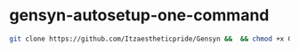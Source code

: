 # gensyn-autosetup-one-command
```bash 
git clone https://github.com/Itzaestheticpride/Gensyn &&  && chmod +x Gensyn && sudo bash "./gensyn
```
